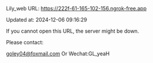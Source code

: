 Lily_web URL: https://222f-61-165-102-156.ngrok-free.app

Updated at: 2024-12-06 09:16:29

If you cannot open this URL, the server might be down.

Please contact: 

goley04@foxmail.com Or Wechat:GL_yeaH